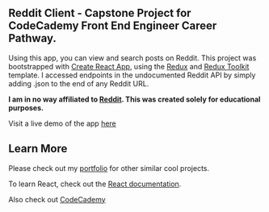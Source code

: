 ## Reddit Client - Capstone Project for CodeCademy Front End Engineer Career Pathway.

Using this app, you can view and search posts on Reddit. This project was bootstrapped with [Create React App](https://github.com/facebook/create-react-app), using the [Redux](https://redux.js.org/) and [Redux Toolkit](https://redux-toolkit.js.org/) template. I accessed endpoints in the undocumented Reddit API by simply adding .json to the end of any Reddit URL.

**I am in no way affiliated to [Reddit](https://reddit.com). This was created solely for educational purposes.**

Visit a live demo of the app [here](https://egbonddit.netlify.app/)



## Learn More

Please check out my [portfolio](https://egbonjefri.github.io) for other similar cool projects.

To learn React, check out the [React documentation](https://reactjs.org/).

Also check out [CodeCademy](https://codecademy.com)
